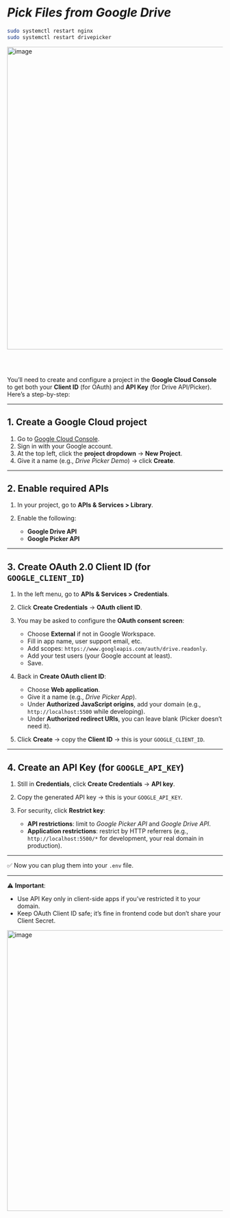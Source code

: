 # *Pick Files from Google Drive*

```bash
sudo systemctl restart nginx
sudo systemctl restart drivepicker
```

<img width="1326" height="706" alt="image" src="https://github.com/user-attachments/assets/eac7f11a-32d3-4d6d-9b1b-9d38ce6655f2" />

<br><br>

You’ll need to create and configure a project in the **Google Cloud Console** to get both your **Client ID** (for OAuth) and **API Key** (for Drive API/Picker). Here’s a step-by-step:

---

## 1. Create a Google Cloud project

1. Go to [Google Cloud Console](https://console.cloud.google.com/).
2. Sign in with your Google account.
3. At the top left, click the **project dropdown** → **New Project**.
4. Give it a name (e.g., *Drive Picker Demo*) → click **Create**.

---

## 2. Enable required APIs

1. In your project, go to **APIs & Services > Library**.
2. Enable the following:

   * **Google Drive API**
   * **Google Picker API**

---

## 3. Create OAuth 2.0 Client ID (for `GOOGLE_CLIENT_ID`)

1. In the left menu, go to **APIs & Services > Credentials**.
2. Click **Create Credentials** → **OAuth client ID**.
3. You may be asked to configure the **OAuth consent screen**:

   * Choose **External** if not in Google Workspace.
   * Fill in app name, user support email, etc.
   * Add scopes: `https://www.googleapis.com/auth/drive.readonly`.
   * Add your test users (your Google account at least).
   * Save.
4. Back in **Create OAuth client ID**:

   * Choose **Web application**.
   * Give it a name (e.g., *Drive Picker App*).
   * Under **Authorized JavaScript origins**, add your domain (e.g., `http://localhost:5500` while developing).
   * Under **Authorized redirect URIs**, you can leave blank (Picker doesn’t need it).
5. Click **Create** → copy the **Client ID** → this is your `GOOGLE_CLIENT_ID`.

---

## 4. Create an API Key (for `GOOGLE_API_KEY`)

1. Still in **Credentials**, click **Create Credentials** → **API key**.
2. Copy the generated API key → this is your `GOOGLE_API_KEY`.
3. For security, click **Restrict key**:

   * **API restrictions**: limit to *Google Picker API* and *Google Drive API*.
   * **Application restrictions**: restrict by HTTP referrers (e.g., `http://localhost:5500/*` for development, your real domain in production).

---

✅ Now you can plug them into your `.env` file.

---

⚠️ **Important**:

* Use API Key only in client-side apps if you’ve restricted it to your domain.
* Keep OAuth Client ID safe; it’s fine in frontend code but don’t share your Client Secret.

<img width="1322" height="655" alt="image" src="https://github.com/user-attachments/assets/a52d02b7-8229-4b6e-a9ab-a9902e6da8f0" />

